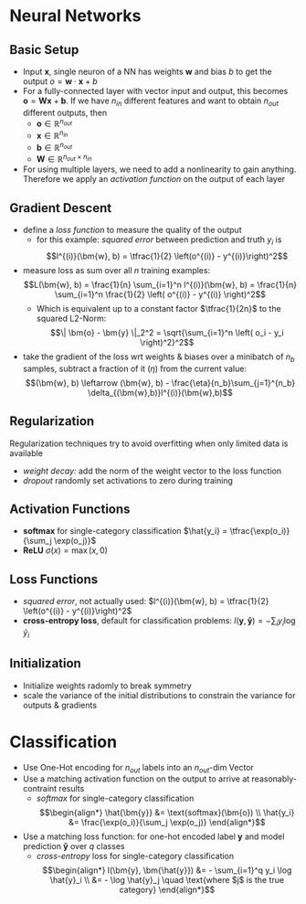 # Neural Networks

## Basic Setup
- Input $\bm{x}$, single neuron of a NN has weights $\bm{w}$ and bias $b$ to get the output $o = \bm{w} \cdot \bm{x} + b$ 
- For a fully-connected layer with vector input and output, this becomes $\bm{o} = \bm{Wx} + \bm{b}$. If we have $n_{in}$ different features and want to obtain $n_{out}$ different outputs, then 
	- $\bm{o} \in \mathbb{R}^{n_{out}}$
	- $\bm{x} \in \mathbb{R}^{n_{in}}$
	- $\bm{b} \in \mathbb{R}^{n_{out}}$
	- $\bm{W} \in \mathbb{R}^{n_{out} \times n_{in}}$ 
- For using multiple layers, we need to add a nonlinearity to gain anything. Therefore we apply an *activation function* on the output of each layer
## Gradient Descent

- define a *loss function* to measure the quality of the output
	- for this example: *squared error* between prediction and truth $y_i$ is $$l^{(i)}(\bm{w}, b) = \tfrac{1}{2} \left(o^{(i)} - y^{(i)}\right)^2$$ 
- measure loss as sum over all $n$ training examples:  $$L(\bm{w}, b) = \frac{1}{n} \sum_{i=1}^n l^{(i)}(\bm{w}, b) = \frac{1}{n} \sum_{i=1}^n \frac{1}{2} \left( o^{(i)} - y^{(i)} \right)^2$$
	- Which is equivalent up to a constant factor $\tfrac{1}{2n}$  to the squared L2-Norm: $$\| \bm{o} - \bm{y} \|_2^2 = \sqrt{\sum_{i=1}^n \left( o_i - y_i \right)^2}^2$$ 
- take the gradient of the loss wrt weights & biases over a minibatch of $n_b$ samples, subtract a fraction of it $(\eta)$ from the current value: $$(\bm{w}, b) \leftarrow (\bm{w}, b) - \frac{\eta}{n_b}\sum_{j=1}^{n_b} \delta_{(\bm{w},b)}l^{(i)}(\bm{w},b)$$

## Regularization

Regularization techniques try to avoid overfitting when only limited data is available

- *weight decay:* add the norm of the weight vector to the loss function 
- *dropout* randomly set activations to zero during training

## Activation Functions
- **softmax** for single-category classification $\hat{y_i} = \tfrac{\exp(o_i)}{\sum_j \exp(o_j)}$
- **ReLU** $\sigma(x) = \max(x, 0)$


## Loss Functions
- *squared error*, not actually used: $l^{(i)}(\bm{w}, b) = \tfrac{1}{2} \left(o^{(i)} - y^{(i)}\right)^2$
- **cross-entropy loss**, default for classification problems: $l(\bm{y}, \bm{\hat{y}}) = - \sum_i y_i \log \hat{y}_i$

## Initialization
- Initialize weights radomly to break symmetry
- scale the variance of the initial distributions to constrain the variance for outputs & gradients
# Classification

- Use One-Hot encoding for $n_{out}$ labels into an $n_{out}$-dim Vector
- Use a matching activation function on the output to arrive at reasonably-contraint results
	- *softmax* for single-category classification $$\begin{align*} \hat{\bm{y}} &= \text{softmax}(\bm{o}) \\ \hat{y_i} &= \frac{\exp(o_i)}{\sum_j \exp(o_j)} \end{align*}$$
- Use a matching loss function: for one-hot encoded label $\bm{y}$ and model prediction $\bm{\hat{y}}$ over $q$ classes
	- *cross-entropy* loss for single-category classification $$\begin{align*} l(\bm{y}, \bm{\hat{y}}) &= - \sum_{i=1}^q y_i \log \hat{y}_i \\ &= - \log \hat{y}_j \quad \text{where $j$ is the true category} \end{align*}$$
